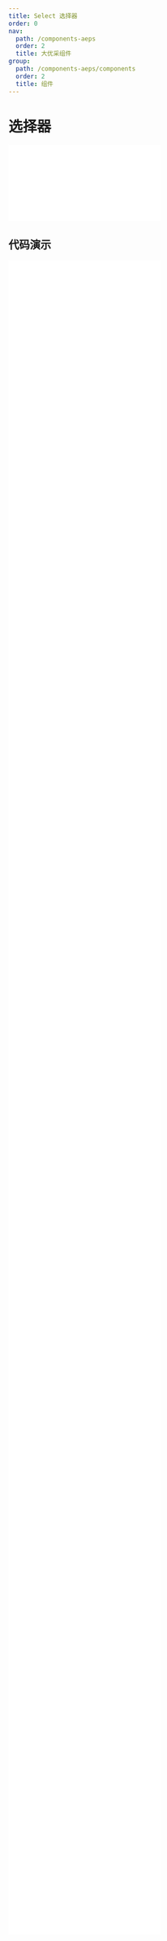 ```yaml
---
title: Select 选择器
order: 0
nav:
  path: /components-aeps
  order: 2
  title: 大优采组件
group:
  path: /components-aeps/components
  order: 2
  title: 组件
---
```


# 选择器

<div>
<embed src="@docs-common/select/index.md"></embed>
</div>
        
## 代码演示

<Row gutter=8>

  <Col span=12>
    
  <div class="code-box"><embed src="@abiz-rc-aeps/select/demo/basic-select-aeps.md"></embed></div>
          
  <div class="code-box"><embed src="@abiz-rc-aeps/select/demo/multiple-select-aeps.md"></embed></div>
          
  <div class="code-box"><embed src="@abiz-rc-aeps/select/demo/tags-select-aeps.md"></embed></div>
          
  <div class="code-box"><embed src="@abiz-rc-aeps/select/demo/search-sort-select-aeps.md"></embed></div>
          
  <div class="code-box"><embed src="@abiz-rc-aeps/select/demo/optgroup-select-aeps.md"></embed></div>
          
  <div class="code-box"><embed src="@abiz-rc-aeps/select/demo/search-box-select-aeps.md"></embed></div>
          
  <div class="code-box"><embed src="@abiz-rc-aeps/select/demo/automatic-tokenization-select-aeps.md"></embed></div>
          
  <div class="code-box"><embed src="@abiz-rc-aeps/select/demo/suffix-select-aeps.md"></embed></div>
          
  <div class="code-box"><embed src="@abiz-rc-aeps/select/demo/hide-selected-select-aeps.md"></embed></div>
          
  <div class="code-box"><embed src="@abiz-rc-aeps/select/demo/responsive-select-aeps.md"></embed></div>
          
  <div class="code-box"><embed src="@abiz-rc-aeps/select/demo/big-data-select-aeps.md"></embed></div>
          
  </Col>
          
  <Col span=12>
    
  <div class="code-box"><embed src="@abiz-rc-aeps/select/demo/search-select-aeps.md"></embed></div>
          
  <div class="code-box"><embed src="@abiz-rc-aeps/select/demo/size-select-aeps.md"></embed></div>
          
  <div class="code-box"><embed src="@abiz-rc-aeps/select/demo/option-label-prop-select-aeps.md"></embed></div>
          
  <div class="code-box"><embed src="@abiz-rc-aeps/select/demo/debug-select-aeps.md"></embed></div>
          
  <div class="code-box"><embed src="@abiz-rc-aeps/select/demo/coordinate-select-aeps.md"></embed></div>
          
  <div class="code-box"><embed src="@abiz-rc-aeps/select/demo/label-in-value-select-aeps.md"></embed></div>
          
  <div class="code-box"><embed src="@abiz-rc-aeps/select/demo/select-users-select-aeps.md"></embed></div>
          
  <div class="code-box"><embed src="@abiz-rc-aeps/select/demo/custom-dropdown-menu-select-aeps.md"></embed></div>
          
  <div class="code-box"><embed src="@abiz-rc-aeps/select/demo/bordered-select-aeps.md"></embed></div>
          
  <div class="code-box"><embed src="@abiz-rc-aeps/select/demo/custom-tag-render-select-aeps.md"></embed></div>
          
  </Col>
          
</Row>
        
<div><embed src="@docs-common/select/index-api.md"></embed><div>

